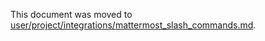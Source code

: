This document was moved to [user/project/integrations/mattermost_slash_commands.md](../user/project/integrations/mattermost_slash_commands.md).
